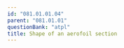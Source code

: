 ```yaml
---
id: "081.01.01.04"
parent: "081.01.01"
questionBank: "atpl"
title: Shape of an aerofoil section
---
```


